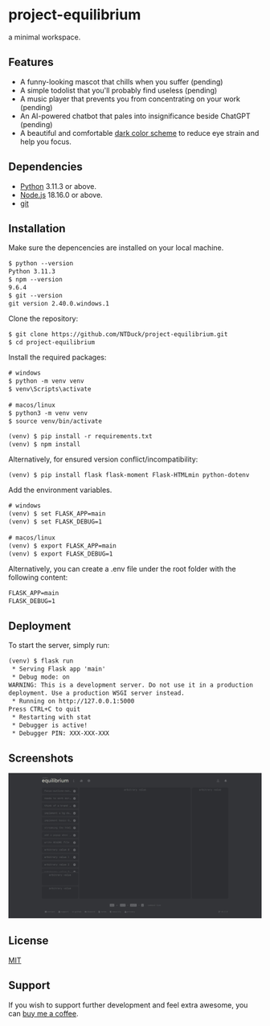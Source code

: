 
# project-equilibrium

a minimal workspace.
## Features

- A funny-looking mascot that chills when you suffer (pending)
- A simple todolist that you'll probably find useless (pending)
- A music player that prevents you from concentrating on your work (pending)
- An AI-powered chatbot that pales into insignificance beside ChatGPT (pending)
- A beautiful and comfortable [dark color scheme](https://github.com/monkeytypegame/monkeytype/blob/16c956c62c241deb9c3ffd0f3b3647625df4156e/frontend/static/themes/serika_dark.css) to reduce eye strain and help you focus.
## Dependencies

- [Python](https://www.python.org/downloads/) 3.11.3 or above.
- [Node.js](https://nodejs.org/en/download) 18.16.0 or above.
- [git](https://git-scm.com/downloads)
## Installation

Make sure the depencencies are installed on your local machine.
```
$ python --version
Python 3.11.3
$ npm --version
9.6.4
$ git --version
git version 2.40.0.windows.1
```
Clone the repository:
```
$ git clone https://github.com/NTDuck/project-equilibrium.git
$ cd project-equilibrium
```
Install the required packages:
```
# windows
$ python -m venv venv
$ venv\Scripts\activate

# macos/linux
$ python3 -m venv venv
$ source venv/bin/activate
```
```
(venv) $ pip install -r requirements.txt
(venv) $ npm install
```
Alternatively, for ensured version conflict/incompatibility:
```
(venv) $ pip install flask flask-moment Flask-HTMLmin python-dotenv
```
Add the environment variables.
```
# windows
(venv) $ set FLASK_APP=main
(venv) $ set FLASK_DEBUG=1

# macos/linux
(venv) $ export FLASK_APP=main
(venv) $ export FLASK_DEBUG=1
```
Alternatively, you can create a .env file under the root folder with the following content:
```
FLASK_APP=main
FLASK_DEBUG=1
```

## Deployment

To start the server, simply run:
```
(venv) $ flask run
 * Serving Flask app 'main'
 * Debug mode: on
WARNING: This is a development server. Do not use it in a production deployment. Use a production WSGI server instead.
 * Running on http://127.0.0.1:5000
Press CTRL+C to quit
 * Restarting with stat
 * Debugger is active!
 * Debugger PIN: XXX-XXX-XXX
```

## Screenshots

![](/app/static/images/.github/screenshot.jpeg)
## License

[MIT](LICENSE)


## Support

If you wish to support further development and feel extra awesome, you can [buy me a coffee](https://www.buymeacoffee.com/ntduck).

